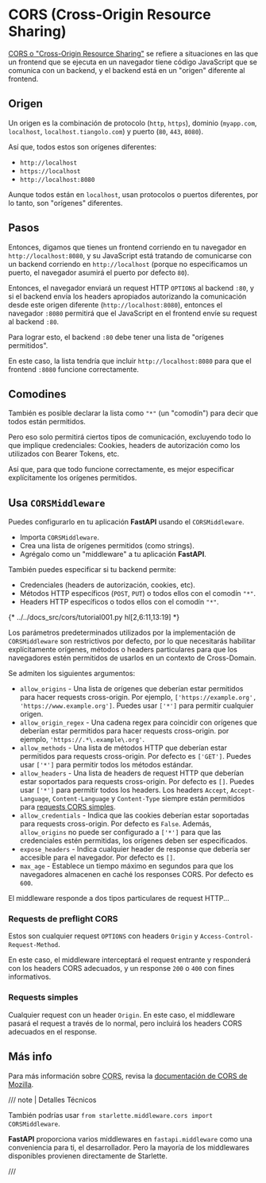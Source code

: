 # CORS (Cross-Origin Resource Sharing)

<a href="https://developer.mozilla.org/en-US/docs/Web/HTTP/CORS" class="external-link" target="_blank">CORS o "Cross-Origin Resource Sharing"</a> se refiere a situaciones en las que un frontend que se ejecuta en un navegador tiene código JavaScript que se comunica con un backend, y el backend está en un "origen" diferente al frontend.

## Origen

Un origen es la combinación de protocolo (`http`, `https`), dominio (`myapp.com`, `localhost`, `localhost.tiangolo.com`) y puerto (`80`, `443`, `8080`).

Así que, todos estos son orígenes diferentes:

* `http://localhost`
* `https://localhost`
* `http://localhost:8080`

Aunque todos están en `localhost`, usan protocolos o puertos diferentes, por lo tanto, son "orígenes" diferentes.

## Pasos

Entonces, digamos que tienes un frontend corriendo en tu navegador en `http://localhost:8080`, y su JavaScript está tratando de comunicarse con un backend corriendo en `http://localhost` (porque no especificamos un puerto, el navegador asumirá el puerto por defecto `80`).

Entonces, el navegador enviará un request HTTP `OPTIONS` al backend `:80`, y si el backend envía los headers apropiados autorizando la comunicación desde este origen diferente (`http://localhost:8080`), entonces el navegador `:8080` permitirá que el JavaScript en el frontend envíe su request al backend `:80`.

Para lograr esto, el backend `:80` debe tener una lista de "orígenes permitidos".

En este caso, la lista tendría que incluir `http://localhost:8080` para que el frontend `:8080` funcione correctamente.

## Comodines

También es posible declarar la lista como `"*"` (un "comodín") para decir que todos están permitidos.

Pero eso solo permitirá ciertos tipos de comunicación, excluyendo todo lo que implique credenciales: Cookies, headers de autorización como los utilizados con Bearer Tokens, etc.

Así que, para que todo funcione correctamente, es mejor especificar explícitamente los orígenes permitidos.

## Usa `CORSMiddleware`

Puedes configurarlo en tu aplicación **FastAPI** usando el `CORSMiddleware`.

* Importa `CORSMiddleware`.
* Crea una lista de orígenes permitidos (como strings).
* Agrégalo como un "middleware" a tu aplicación **FastAPI**.

También puedes especificar si tu backend permite:

* Credenciales (headers de autorización, cookies, etc).
* Métodos HTTP específicos (`POST`, `PUT`) o todos ellos con el comodín `"*"`.
* Headers HTTP específicos o todos ellos con el comodín `"*"`.

{* ../../docs_src/cors/tutorial001.py hl[2,6:11,13:19] *}

Los parámetros predeterminados utilizados por la implementación de `CORSMiddleware` son restrictivos por defecto, por lo que necesitarás habilitar explícitamente orígenes, métodos o headers particulares para que los navegadores estén permitidos de usarlos en un contexto de Cross-Domain.

Se admiten los siguientes argumentos:

* `allow_origins` - Una lista de orígenes que deberían estar permitidos para hacer requests cross-origin. Por ejemplo, `['https://example.org', 'https://www.example.org']`. Puedes usar `['*']` para permitir cualquier origen.
* `allow_origin_regex` - Una cadena regex para coincidir con orígenes que deberían estar permitidos para hacer requests cross-origin. por ejemplo, `'https://.*\.example\.org'`.
* `allow_methods` - Una lista de métodos HTTP que deberían estar permitidos para requests cross-origin. Por defecto es `['GET']`. Puedes usar `['*']` para permitir todos los métodos estándar.
* `allow_headers` - Una lista de headers de request HTTP que deberían estar soportados para requests cross-origin. Por defecto es `[]`. Puedes usar `['*']` para permitir todos los headers. Los headers `Accept`, `Accept-Language`, `Content-Language` y `Content-Type` siempre están permitidos para <a href="https://developer.mozilla.org/en-US/docs/Web/HTTP/CORS#simple_requests" class="external-link" rel="noopener" target="_blank">requests CORS simples</a>.
* `allow_credentials` - Indica que las cookies deberían estar soportadas para requests cross-origin. Por defecto es `False`. Además, `allow_origins` no puede ser configurado a `['*']` para que las credenciales estén permitidas, los orígenes deben ser especificados.
* `expose_headers` - Indica cualquier header de response que debería ser accesible para el navegador. Por defecto es `[]`.
* `max_age` - Establece un tiempo máximo en segundos para que los navegadores almacenen en caché los responses CORS. Por defecto es `600`.

El middleware responde a dos tipos particulares de request HTTP...

### Requests de preflight CORS

Estos son cualquier request `OPTIONS` con headers `Origin` y `Access-Control-Request-Method`.

En este caso, el middleware interceptará el request entrante y responderá con los headers CORS adecuados, y un response `200` o `400` con fines informativos.

### Requests simples

Cualquier request con un header `Origin`. En este caso, el middleware pasará el request a través de lo normal, pero incluirá los headers CORS adecuados en el response.

## Más info

Para más información sobre <abbr title="Cross-Origin Resource Sharing">CORS</abbr>, revisa la <a href="https://developer.mozilla.org/en-US/docs/Web/HTTP/CORS" class="external-link" target="_blank">documentación de CORS de Mozilla</a>.

/// note | Detalles Técnicos

También podrías usar `from starlette.middleware.cors import CORSMiddleware`.

**FastAPI** proporciona varios middlewares en `fastapi.middleware` como una conveniencia para ti, el desarrollador. Pero la mayoría de los middlewares disponibles provienen directamente de Starlette.

///
